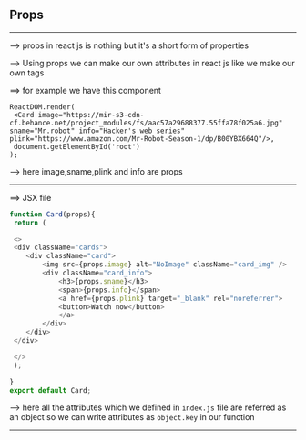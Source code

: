 ## Props 
----
--> props in react js is nothing but it's a short form of properties 

--> Using props we can make our own attributes in react js like we make our own tags 

==> for example we have this component 
```
ReactDOM.render(
 <Card image="https://mir-s3-cdn-cf.behance.net/project_modules/fs/aac57a29688377.55ffa78f025a6.jpg" sname="Mr.robot" info="Hacker's web series" plink="https://www.amazon.com/Mr-Robot-Season-1/dp/B00YBX664Q"/>,
 document.getElementById('root')
);
```

--> here image,sname,plink and info are props 

----

==> JSX file 

```js
function Card(props){
 return (

 <>
 <div className="cards">
 	<div className="card">
 		<img src={props.image} alt="NoImage" className="card_img" />
 		<div className="card_info">
 			<h3>{props.sname}</h3>
 			<span>{props.info}</span>
 			<a href={props.plink} target="_blank" rel="noreferrer">
 			<button>Watch now</button>
 			</a>
		</div>
 	</div>
 </div>

 </>
 );

}
export default Card;
```

--> here all the attributes which we defined in `index.js` file are referred as an object so we can write attributes as `object.key` in our function 

----